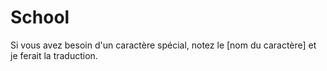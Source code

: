 # School


Si vous avez besoin d'un caractère spécial, notez le [nom du caractère] et je ferait la traduction.
